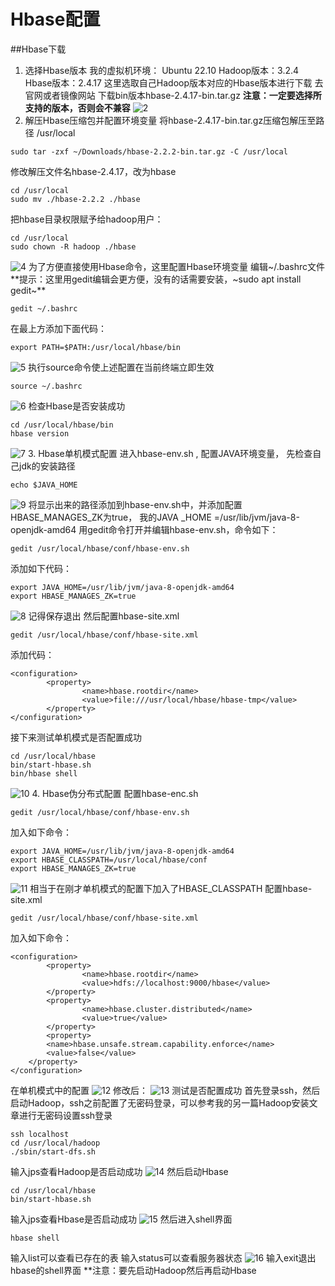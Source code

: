 # Hbase配置
##Hbase下载
1. 选择Hbase版本
我的虚拟机环境：
Ubuntu 22.10
Hadoop版本：3.2.4
Hbase版本：2.4.17
这里选取自己Hadoop版本对应的Hbase版本进行下载
去官网或者镜像网站
下载bin版本hbase-2.4.17-bin.tar.gz
**注意：一定要选择所支持的版本，否则会不兼容**
![2](vx_images/123722022242470.png)
2. 解压Hbase压缩包并配置环境变量
将hbase-2.4.17-bin.tar.gz压缩包解压至路径 /usr/local
~~~
sudo tar -zxf ~/Downloads/hbase-2.2.2-bin.tar.gz -C /usr/local
~~~
修改解压文件名hbase-2.4.17，改为hbase
~~~
cd /usr/local
sudo mv ./hbase-2.2.2 ./hbase
~~~
把hbase目录权限赋予给hadoop用户：
~~~
cd /usr/local
sudo chown -R hadoop ./hbase
~~~
![4](vx_images/288512022235355.png)
为了方便直接使用Hbase命令，这里配置Hbase环境变量
编辑~/.bashrc文件
**提示：这里用gedit编辑会更方便，没有的话需要安装，~sudo apt install gedit~**
~~~
gedit ~/.bashrc
~~~
在最上方添加下面代码：
~~~
export PATH=$PATH:/usr/local/hbase/bin
~~~
![5](vx_images/439332022235964.png)
执行source命令使上述配置在当前终端立即生效
~~~
source ~/.bashrc
~~~
![6](vx_images/543962022262919.png)
检查Hbase是否安装成功
~~~
cd /usr/local/hbase/bin
hbase version
~~~
![7](vx_images/35722122245132.png)
3. Hbase单机模式配置
进入hbase-env.sh , 配置JAVA环境变量，
先检查自己jdk的安装路径
~~~
echo $JAVA_HOME
~~~
![9](vx_images/133802122234430.png)
将显示出来的路径添加到hbase-env.sh中，并添加配置HBASE_MANAGES_ZK为true，
我的JAVA _HOME =/usr/lib/jvm/java-8-openjdk-amd64
用gedit命令打开并编辑hbase-env.sh，命令如下：
~~~
gedit /usr/local/hbase/conf/hbase-env.sh
~~~
添加如下代码：
~~~
export JAVA_HOME=/usr/lib/jvm/java-8-openjdk-amd64
export HBASE_MANAGES_ZK=true 
~~~
![8](vx_images/225492122230681.png)
记得保存退出
然后配置hbase-site.xml
~~~
gedit /usr/local/hbase/conf/hbase-site.xml
~~~
添加代码：
~~~
<configuration>
        <property>
                <name>hbase.rootdir</name>
                <value>file:///usr/local/hbase/hbase-tmp</value>
        </property>
</configuration>
~~~
接下来测试单机模式是否配置成功
~~~
cd /usr/local/hbase
bin/start-hbase.sh
bin/hbase shell
~~~
![10](vx_images/323662122230820.png)
4. Hbase伪分布式配置
配置hbase-enc.sh
~~~
gedit /usr/local/hbase/conf/hbase-env.sh
~~~
加入如下命令：
~~~
export JAVA_HOME=/usr/lib/jvm/java-8-openjdk-amd64
export HBASE_CLASSPATH=/usr/local/hbase/conf 
export HBASE_MANAGES_ZK=true
~~~
![11](vx_images/420292122242910.png)
相当于在刚才单机模式的配置下加入了HBASE_CLASSPATH
配置hbase-site.xml
~~~
gedit /usr/local/hbase/conf/hbase-site.xml
~~~
加入如下命令：
~~~
<configuration>
        <property>
                <name>hbase.rootdir</name>
                <value>hdfs://localhost:9000/hbase</value>
        </property>
        <property>
                <name>hbase.cluster.distributed</name>
                <value>true</value>
        </property>
        <property>
        <name>hbase.unsafe.stream.capability.enforce</name>
        <value>false</value>
    </property>
</configuration>
~~~
在单机模式中的配置
![12](vx_images/518922122247949.png)
修改后：
![13](vx_images/593072122249244.png)
测试是否配置成功
首先登录ssh，然后启动Hadoop，ssh之前配置了无密码登录，可以参考我的另一篇Hadoop安装文章进行无密码设置ssh登录
~~~
ssh localhost
cd /usr/local/hadoop
./sbin/start-dfs.sh
~~~
输入jps查看Hadoop是否启动成功
![14](vx_images/91242222250246.png)
然后启动Hbase
~~~
cd /usr/local/hbase
bin/start-hbase.sh
~~~
输入jps查看Hbase是否启动成功
![15](vx_images/187962222250423.png)
然后进入shell界面
~~~
hbase shell
~~~
输入list可以查看已存在的表
输入status可以查看服务器状态
![16](vx_images/281942222235975.png)
输入exit退出hbase的shell界面
**注意：要先启动Hadoop然后再启动Hbase
